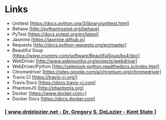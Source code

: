 # Links

* Unittest [https://docs.python.org/3/library/unittest.html]
* Behave [http://pythonhosted.org/behave]
* PyTest [https://docs.pytest.org/en/latest]
* Jasmine [https://jasmine.github.io]
* Requests [http://docs.python-requests.org/en/master]
* Beautiful Soup [https://www.crummy.com/software/BeautifulSoup/bs4/doc]
* WebDriver [http://www.seleniumhq.org/projects/webdriver] 
* WebDriver/Python [http://selenium-python.readthedocs.io/index.html]
* Chromedriver [https://sites.google.com/a/chromium.org/chromedriver]
* Travis CI [https://travis-ci.org/]
* Travis Docs [https://docs.travis-ci.com]
* PhantomJS [http://phantomjs.org]
* Docker [https://www.docker.com>]
* Docker Docs [https://docs.docker.com]

### [[ www.drdelozier.net - Dr. Gregory S. DeLozier - Kent State ]](http://www.drdelozier.net)
